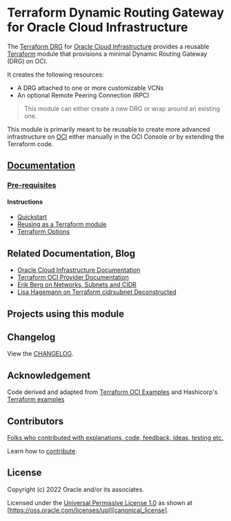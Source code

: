 # Terraform Dynamic Routing Gateway for Oracle Cloud Infrastructure

The [Terraform DRG][repo] for [Oracle Cloud Infrastructure][OCI] provides a reusable [Terraform][terraform] module that provisions a minimal Dynamic Routing Gateway (DRG) on OCI.

It creates the following resources:

* A DRG attached to one or more customizable VCNs 
* An optional Remote Peering Connection (RPC) 

> This module can either create a new DRG or wrap around an existing one.

This module is primarily meant to be reusable to create more advanced infrastructure on [OCI][OCI] either manually in the OCI Console or by extending the Terraform code.

## [Documentation][docs]

### [Pre-requisites][prerequisites]

#### Instructions

* [Quickstart][quickstart]
* [Reusing as a Terraform module][reuse]
* [Terraform Options][terraform_options]

## Related Documentation, Blog

* [Oracle Cloud Infrastructure Documentation][oci_documentation]
* [Terraform OCI Provider Documentation][terraform_oci]
* [Erik Berg on Networks, Subnets and CIDR][subnets]
* [Lisa Hagemann on Terraform cidrsubnet Deconstructed][terraform_cidr_subnet]

## Projects using this module

## Changelog

View the [CHANGELOG][changelog].

## Acknowledgement

Code derived and adapted from [Terraform OCI Examples][terraform_oci_examples] and Hashicorp's [Terraform examples][terraform_oci_examples]

## Contributors

[Folks who contributed with explanations, code, feedback, ideas, testing etc.][contributors]

Learn how to [contribute][contributing].

## License

Copyright (c) 2022 Oracle and/or its associates.

Licensed under the [Universal Permissive License 1.0][license] as shown at
[https://oss.oracle.com/licenses/upl][canonical_license].

<!-- Links reference section -->
[changelog]: https://github.com/oracle-terraform-modules/terraform-oci-drg/blob/main/CHANGELOG.adoc
[contributing]: https://github.com/oracle-terraform-modules/terraform-oci-drg/blob/main/CONTRIBUTING.adoc
[contributors]: https://github.com/oracle-terraform-modules/terraform-oci-drg/blob/main/CONTRIBUTORS.adoc
[docs]: https://github.com/oracle-terraform-modules/terraform-oci-drg/tree/main/docs

[license]: https://github.com/oracle-terraform-modules/terraform-oci-drg/blob/main/LICENSE
[canonical_license]: https://oss.oracle.com/licenses/upl/

[oci]: https://cloud.oracle.com/cloud-infrastructure
[oci_documentation]: https://docs.cloud.oracle.com/iaas/Content/home.htm

[oracle]: https://www.oracle.com
[prerequisites]: https://github.com/oracle-terraform-modules/terraform-oci-drg/blob/main/docs/prerequisites.adoc

[quickstart]: https://github.com/oracle-terraform-modules/terraform-oci-drg/blob/main/docs/quickstart.adoc
[repo]: https://github.com/oracle/terraform-oci-drg
[reuse]: https://github.com/oracle/terraform-oci-drg/examples/db
[subnets]: https://erikberg.com/notes/networks.html
[terraform]: https://www.terraform.io
[terraform_cidr_subnet]: http://blog.itsjustcode.net/blog/2017/11/18/terraform-cidrsubnet-deconstructed/
[terraform_hashircorp_examples]: https://github.com/hashicorp/terraform-guides/tree/master/infrastructure-as-code/terraform-0.12-examples
[terraform_oci]: https://www.terraform.io/docs/providers/oci/index.html
[terraform_options]: https://github.com/oracle-terraform-modules/terraform-oci-drg/blob/main/docs/terraformoptions.adoc
[terraform_oci_examples]: https://github.com/terraform-providers/terraform-provider-oci/tree/master/examples
[terraform_oci_oke]: https://github.com/oracle-terraform-modules/terraform-oci-oke
<!-- Links reference section -->